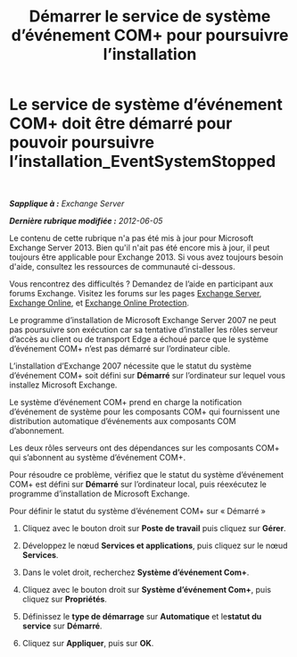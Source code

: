 ﻿---
title: 'Démarrer le service de système d’événement COM+ pour poursuivre l’installation'
TOCTitle: Le service de système d’événement COM+ doit être démarré pour pouvoir poursuivre l’installation_EventSystemStopped
ms:assetid: 3b8d2ba3-87fb-4749-b4d1-5dfec97e1ca4
ms:mtpsurl: https://technet.microsoft.com/fr-fr/library/ms.exch.setupreadiness.eventsystemstopped(v=EXCHG.150)
ms:contentKeyID: 50477941
ms.date: 05/23/2018
mtps_version: v=EXCHG.150
ms.translationtype: MT
---

# Le service de système d’événement COM+ doit être démarré pour pouvoir poursuivre l’installation\_EventSystemStopped

 

_**Sapplique à :** Exchange Server_

_**Dernière rubrique modifiée :** 2012-06-05_

Le contenu de cette rubrique n'a pas été mis à jour pour Microsoft Exchange Server 2013. Bien qu'il n'ait pas été encore mis à jour, il peut toujours être applicable pour Exchange 2013. Si vous avez toujours besoin d'aide, consultez les ressources de communauté ci-dessous.

Vous rencontrez des difficultés ? Demandez de l’aide en participant aux forums Exchange. Visitez les forums sur les pages [Exchange Server](https://go.microsoft.com/fwlink/p/?linkid=60612), [Exchange Online](https://go.microsoft.com/fwlink/p/?linkid=267542), et [Exchange Online Protection](https://go.microsoft.com/fwlink/p/?linkid=285351).

Le programme d’installation de Microsoft Exchange Server 2007 ne peut pas poursuivre son exécution car sa tentative d’installer les rôles serveur d’accès au client ou de transport Edge a échoué parce que le système d’événement COM+ n’est pas démarré sur l’ordinateur cible.

L’installation d’Exchange 2007 nécessite que le statut du système d’événement COM+ soit défini sur **Démarré** sur l’ordinateur sur lequel vous installez Microsoft Exchange.

Le système d’événement COM+ prend en charge la notification d’événement de système pour les composants COM+ qui fournissent une distribution automatique d’événements aux composants COM d’abonnement.

Les deux rôles serveurs ont des dépendances sur les composants COM+ qui s’abonnent au système d’événement COM+.

Pour résoudre ce problème, vérifiez que le statut du système d’événement COM+ est défini sur **Démarré** sur l’ordinateur local, puis réexécutez le programme d’installation de Microsoft Exchange.

Pour définir le statut du système d’événement COM+ sur « Démarré »

1.  Cliquez avec le bouton droit sur **Poste de travail** puis cliquez sur **Gérer**.

2.  Développez le nœud **Services et applications**, puis cliquez sur le nœud **Services**.

3.  Dans le volet droit, recherchez **Système d’événement Com+**.

4.  Cliquez avec le bouton droit sur **Système d’événement Com+**, puis cliquez sur **Propriétés**.

5.  Définissez le **type de démarrage** sur **Automatique** et le**statut du service** sur **Démarré**.

6.  Cliquez sur **Appliquer**, puis sur **OK**.

